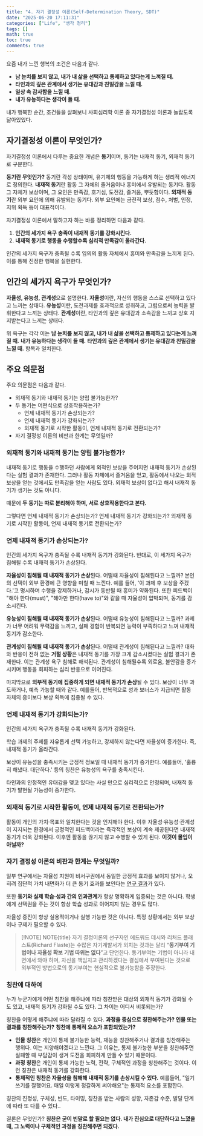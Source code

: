 ```yaml
---
title: "4. 자기 결정성 이론(Self-Determination Theory, SDT)"
date: "2025-06-20 17:11:31"
categories: ["Life", "생각 정리"]
tags: []
math: true
toc: true
comments: true
---
```


요즘 내가 느낀 행복의 조건은 다음과 같다.
- **남 눈치를 보지 않고, 내가 내 삶을 선택하고 통제하고 있다는게 느껴질 때.**
- **타인과의 깊은 관계에서 생기는 유대감과 친밀감을 느낄 때.**
- **일상 속 감사함을 느낄 때.**
- **내가 유능하다는 생각이 들 때.**

내가 행복한 순간, 조건들을 살펴보니 사회심리학 이론 중 자기결정성 이론과 놀랍도록 닮아있었다. 

## 자기결정성 이론이 무엇인가?
자기결정성 이론에서 다루는 중요한 개념은 **동기**이며, 동기는 내재적 동기, 외재적 동기로 구분한다.

**동기란 무엇인가?** 동기란 각성 상태이며, 유기체의 행동을 가능하게 하는 생리적 에너지로 정의한다. **내재적 동기**란 활동 그 자체의 즐거움이나 흥미에서 유발되는 동기다. 활동 그 자체가 보상이며, 그 요인은 만족감, 호기심, 도전감, 즐거움, 뿌듯함이다. **외재적 동기**란 외부 요인에 의해 유발되는 동기다. 외부 요인에는 금전적 보상, 점수, 처벌, 인정, 지위 획득 등이 대표적이다.

자기결정성 이론에서 말하고자 하는 바를 정리하면 다음과 같다.
1. **인간의 세가지 욕구 충족이 내재적 동기를 강화시킨다.**
2. **내재적 동기로 행동을 수행할수록 심리적 만족감이 올라간다.**

인간의 세가지 욕구가 충족될 수록 임의의 활동 자체에서 흥미와 만족감을 느끼게 된다. 이를 통해 진정한 행복을 실현한다.

## 인간의 세가지 욕구가 무엇인가?
**자율성, 유능성, 관계성**으로 설명한다. **자율성**이란, 자신의 행동을 스스로 선택하고 있다고 느끼는 상태다. **유능성**이란, 도전과제를 효과적으로 성취하고, 그럼으로써 능력을 발휘한다고 느끼는 상태다.  **관계성**이란, 타인과의 깊은 유대감과 소속감을 느끼고 상호 지지받는다고 느끼는 상태다.

위 욕구는 각각 이는 **남 눈치를 보지 않고, 내가 내 삶을 선택하고 통제하고 있다는게 느껴질 때.** **내가 유능하다는 생각이 들 때.** **타인과의 깊은 관계에서 생기는 유대감과 친밀감을 느낄 때.** 항목과 일치한다.

## 주요 의문점
주요 의문점은 다음과 같다.
- 외재적 동기와 내재적 동기는 양립 불가능한가?
- 두 동기는 어떤식으로 상호작용하는가?
	- 언제 내재적 동기가 손상되는가?
	- 언제 내재적 동기가 강화되는가?
	- 외재적 동기로 시작한 활동이, 언제 내재적 동기로 전환되는가?
- 자기 결정성 이론의 비판과 한계는 무엇일까?

### 외재적 동기와 내재적 동기는 양립 불가능한가?
내재적 동기로 행동을 수행하던 사람에게 외적인 보상을 주어지면 내재적 동기가 손상된다는 실험 결과가 존재한다. 그러나 활동 자체에서 즐거움을 얻고, 활동에서 나오는 외적 보상을 얻는 것에서도 만족감을 얻는 사람도 있다. 외재적 보상이 없다고 해서 내재적 동기가 생기는 것도 아니다.

때문에 **두 동기는 따로 분리해야 하며, 서로 상호작용한다고 본다.**

그렇다면 언제 내재적 동기가 손상되는가? 언제 내재적 동기가 강화되는가? 외재적 동기로 시작한 활동이, 언제 내재적 동기로 전환되는가?

### 언제 내재적 동기가 손상되는가?
인간의 세가지 욕구가 충족될 수록 내재적 동기가 강화된다. 반대로, 이 세가지 욕구가 침해될 수록 내재적 동기가 손상된다.

**자율성이 침해될 때 내재적 동기가 손상**된다. 어떨때 자율성이 침해된다고 느낄까? 본인의 선택이 외부 환경에 큰 영향을 미칠 때 느낀다. 예를 들어, '이 과제 후 보상을 주겠다.'고 명시하며 수행을 강제하거나, 감시가 동반될 때 흥미가 약화된다. 또한 피드백이 "해야 한다(must)", "해야만 한다(have to)"와 같을 때 자율성이 압박되며, 동기를 감소시킨다.

**유능성이 침해될 때 내재적 동기가 손상**된다. 어떨때 유능성이 침해된다고 느낄까? 과제가 너무 어려워 무력감을 느끼고, 실패 경험이 반복되면 능력이 부족하다고 느껴 내재적 동기가 감소한다.

**관계성이 침해될 때 내재적 동기가 손상**된다. 어떨때 관계성이 침해된다고 느낄까? 대화와 반응이 전혀 없는 **거절 상황**은 내재적 동기를 가장 크게 감소시켰다는 실험 결과가 존재한다. 이는 관계성 욕구 침해로 해석된다. 관계성이 침해될수록 외로움, 불안감을 증가시키며 행동을 회피하는 심리 반응으로 이어진다.

마지막으로 **외부적 동기에 집중하게 되면 내재적 동기가 손상**될 수 있다. 보상이 너무 과도하거나, 예측 가능할 때와 같다. 예를들어, 반복적으로 성과 보너스가 지급되면 활동 자체의 흥미보다 보상 획득에 집중될 수 있다.

### 언제 내재적 동기가 강화되는가?
인간의 세가지 욕구가 충족될 수록 내재적 동기가 강화된다.

학습 과제의 주제를 자유롭게 선택 가능하고, 강제하지 않는다면 자율성이 증가한다. 즉, 내재적 동기가 올라간다. 

보상이 유능성을 충족시키는 긍정적 정보일 때 내재적 동기가 증가한다. 예를들어, '훌륭히 해냈다. 대단하다.' 등의 칭찬은 유능성의 욕구를 충족시킨다.

타인과의 안정적인 유대감을 맺고 있다는 사실 만으로 심리적으로 안정되며, 내재적 동기가 발현될 가능성이 증가한다.

### 외재적 동기로 시작한 활동이, 언제 내재적 동기로 전환되는가?
활동이 개인의 가치·목표와 일치한다는 것을 인지해야 한다. 이후 자율성·유능성·관계성이 지지되는 환경에서 긍정적인 피드백이라는 즉각적인 보상이 계속 제공된다면 내재적 동기가 더욱 강화된다. 이후엔 활동을 끊기지 않고 수행할 수 있게 된다. **이것이 몰입이 아닐까?**

### 자기 결정성 이론의 비판과 한계는 무엇일까?
일부 연구에서는 자율성 지원이 비서구권에서 동일한 긍정적 효과를 보이지 않거나, 오히려 집단적 가치 내면화가 더 큰 동기 효과를 보인다는 [연구 결과](https://www.dsq-sds.org/index.php/dsq/article/view/1012/1224)가 있다. 

또한 **동기와 실제 학습·성과 간의 인과관계**가 항상 명확하게 입증되는 것은 아니다. 학생에게 선택권을 주는 것이 항상 학습 성과로 이어지지 않는 경우도 많다.

자율성 증진이 항상 실용적이거나 실행 가능한 것은 아니다. 특정 상황에서는 외부 보상이나 규제가 필요할 수 있다.

> [!NOTE] NOTE{title}
> 자기 결정이론의 선구자인 에드워드 데시와 리처드 플래스트(Richard Flaste)는 수많은 자기계발서가 외치는 것과는 달리 “**동기부여 기법이나 자율성 확보 기법 따위는 없다**”고 단언한다. 동기부여는 기법이 아니라 내면에서 와야 하며, 자신을 책임지고 관리하겠다는 결심에서 부여된다는 것으로 외부적인 방법으로의 동기부여는 현실적으로 불가능함을 주장한다.

### 칭찬에 대하여
누가 누군가에게 어떤 칭찬을 해주냐에 따라 칭찬받은 대상의 외재적 동기가 강화될 수도 있고, 내재적 동기가 강화될 수도 있다. 그 차이는 어디서 비롯되는가?

칭찬을 어떻게 해주냐에 따라 달라질 수 있다. **과정을 중심으로 칭찬해주는가? 인물 또는 결과를 칭찬해주는가?** **칭찬에 통제적 요소가 포함되었는가?**

- **인물 칭찬**은 개인이 통제 불가능한 능력, 재능을 칭찬해주거나 결과를 칭찬해주는 행위다. 이는 지양해야겠다고 느낀다. 그 이유는, 통제 불가능한 부분을 칭찬해주면 실패할 때 부담감이 생겨 도전을 회피하게 만들 수 있기 때문이다.
- **과정 칭찬**은 개인이 통제 가능한 노력, 전략, 구체적인 과정을 칭찬해주는 것이다. 이런 칭찬은 내재적 동기를 강화한다.
- **통제적인 칭찬은 자율성을 침해해 내재적 동기를 손상시킬 수 있다.** 예를들어, "일기 쓰기를 잘했어요. 매일 이렇게 정갈하게 써야해요"는 통제적 요소를 포함한다.

칭찬의 진정성, 구체성, 빈도, 타이밍, 칭찬을 받는 사람의 성향, 자존감 수준, 발달 단계에 따라 또 다를 수 있다..

결론은 무엇인가? **칭찬은 굳이 빈말로 할 필요는 없다. 내가 진심으로 대단하다고 느꼈을 때, 그 노력이나 구체적인 과정을 칭찬해주면 되겠다.**